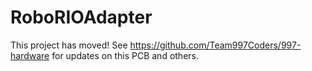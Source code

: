 # RoboRIOAdapter

This project has moved! See https://github.com/Team997Coders/997-hardware for updates on this PCB and others.
